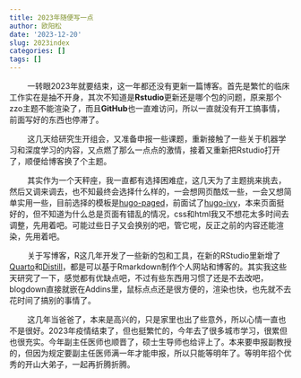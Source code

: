 ```yaml
---
title: 2023年随便写一点
author: 欧阳松
date: '2023-12-20'
slug: 2023index
categories: []
tags: []
---
```


   一转眼2023年就要结束，这一年都还没有更新一篇博客。首先是繁忙的临床工作实在是抽不开身，其次不知道是**Rstudio**更新还是哪个包的问题，原来那个zzo主题不能渲染了，而且**GitHub**也一直难访问，所以一直就没有开工搞事情，前面写好的东西也停滞了。

   这几天给研究生开组会，又准备申报一些课题，重新接触了一些关于机器学习和深度学习的内容，又点燃了那么一点点的激情，接着又重新把Rstudio打开了，顺便给博客换了个主题。

   其实作为一个天秤座，我一直都有选择困难症，这几天为了主题挑来挑去，然后又调来调去，也不知最终会选择什么样的，一会想网页酷炫一些，一会又想简单实用一些，目前选择的模板是[hugo-paged](https://github.com/yihui/hugo-paged)，前面试了[hugo-ivy](https://github.com/yihui/hugo-ivy)，本来页面挺好的，但不知道为什么总是页面有错乱的情况，css和html我又不想花太多时间去调整，先用着吧。可能过些日子又会换别的吧，管它呢，反正之前的内容还能渲染，先用着吧。

   关于写博客，R这几年开发了一些新的包和工具，在新的RStudio里新增了[Quarto](https://quarto.org/)和[Distill](https://rstudio.github.io/distill/)，都是可以基于Rmarkdown制作个人网站和博客的。其实我这些天研究了一下，感觉都有优缺点吧，不过有些东西用习惯了还是不去改吧，blogdown直接就嵌在Addins里，鼠标点点还是很方便的，渲染也快，也先就不去花时间了搞别的事情了。

   这几年当爸爸了，本来是高兴的，只是家里也出了些意外，所以心情一直也不是很好。2023年疫情结束了，但也挺繁忙的，今年去了很多城市学习，很累但也很充实。今年副主任医师也顺晋了，硕士生导师也给评上了。本来要申报副教授的，但因为规定要副主任医师满一年才能申报，所以只能等明年了。等明年招个优秀的开山大弟子，一起再折腾折腾。
